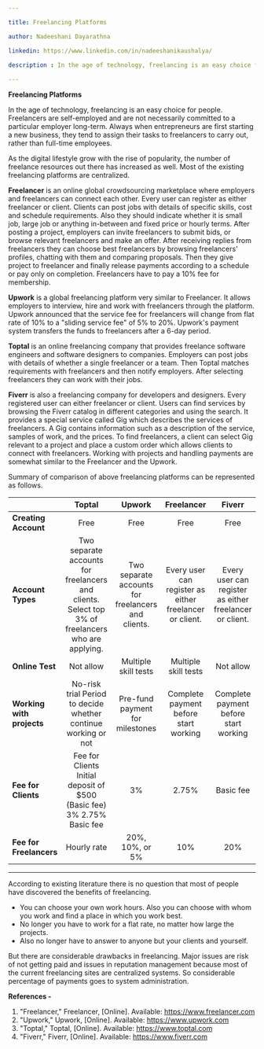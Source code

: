 ```yaml
---

title: Freelancing Platforms

author: Nadeeshani Dayarathna

linkedin: https://www.linkedin.com/in/nadeeshanikaushalya/

description : In the age of technology, freelancing is an easy choice for people. Freelancers are self-employed and are not necessarily committed to a particular employer long-term. Always when entrepreneurs are first starting a new business, they tend to assign their tasks to freelancers to carry out, rather than full-time employees. As the digital lifestyle grow with the rise of popularity, the number of freelance resources out there has increased as well. Most of the existing freelancing platforms are centralized.
 
---
```


**Freelancing Platforms**

In the age of technology, freelancing is an easy choice for people. Freelancers are self-employed and are not necessarily committed to a particular employer long-term. Always when entrepreneurs are first starting a new business, they tend to assign their tasks to freelancers to carry out, rather than full-time employees.  

As the digital lifestyle grow with the rise of popularity, the number of freelance resources out there has increased as well. Most of the existing freelancing platforms are centralized.

**Freelancer** is an online global crowdsourcing marketplace where employers and freelancers can connect each other. Every user can register as either freelancer or client. Clients can post jobs with details of specific skills, cost and schedule requirements. Also they should indicate whether it is small job, large job or anything in-between and fixed price or hourly terms. After posting a project, employers can invite freelancers to submit bids, or browse relevant freelancers and make an offer. After receiving replies from freelancers they can choose best freelancers by browsing freelancers’ profiles, chatting with them and comparing proposals. Then they give project to freelancer and finally release payments according to a schedule or pay only on completion. Freelancers have to pay a 10% fee for membership.

**Upwork** is a global freelancing platform very similar to Freelancer. It allows employers to interview, hire and work with freelancers through the platform. Upwork announced that the service fee for freelancers will change from flat rate of 10% to a "sliding service fee" of 5% to 20%. Upwork's payment system transfers the funds to freelancers after a 6-day period. 

**Toptal** is an online freelancing company that provides freelance software engineers and software designers to companies. Employers can post jobs with details of whether a single freelancer or a team. Then Toptal matches requirements with freelancers and then notify employers. After selecting freelancers they can work with their jobs.

**Fiverr** is also a freelancing company for developers and designers. Every registered user can either freelancer or client. Users can find services by browsing the Fiverr catalog in different categories and using the search. It provides a special service called Gig which describes the services of freelancers. A Gig contains information such as a description of the service, samples of work, and the prices. To find freelancers, a client can select Gig relevant to a project and place a custom order which allows clients to connect with freelancers. Working with projects and handling payments are somewhat similar to the Freelancer and the Upwork.

Summary of comparison of above freelancing platforms can be represented as follows.

|            |      Toptal      |  Upwork | Freelancer | Fiverr         |
|----------|:-------------:|:------:| :-------------:| :-------------:|
|**Creating Account** |  Free | Free |  Free | Free |
| **Account Types** |    Two separate accounts for freelancers and clients. Select top 3% of freelancers who are applying.   |  Two separate accounts for freelancers and clients. |  Every user can register as either freelancer or client. | Every user can register as either freelancer or client. |
| **Online Test**  | Not allow |    Multiple skill tests |  Multiple skill tests | Not allow |
| **Working with projects**  | No-risk trial Period to decide whether continue working or not |   Pre-fund payment for milestones |  Complete payment before start working | Complete payment before start working |
| **Fee for Clients**  | Fee for Clients	Initial deposit of $500 (Basic fee)	3%	2.75%	Basic fee |   3% | 2.75% | Basic fee |
| **Fee for Freelancers**  | Hourly rate |   20%, 10%, or 5% |  10% | 20% |

---

According to existing literature there is no question that most of people have discovered the benefits of freelancing. 
- You can choose your own work hours. Also you can choose with whom you work and find a place in which you work best. 
- No longer you have to work for a flat rate, no matter how large the projects. 
- Also no longer have to answer to anyone but your clients and yourself. 

But there are considerable drawbacks in freelancing. Major issues are risk of not getting paid and issues in reputation management because most of the current freelancing sites are centralized systems. So considerable percentage of payments goes to system administration. 

**References -**
1. "Freelancer," Freelancer, [Online]. Available: https://www.freelancer.com
2. "Upwork," Upwork, [Online]. Available: https://www.upwork.com
3. "Toptal," Toptal, [Online]. Available: https://www.toptal.com
4. "Fiverr," Fiverr, [Online]. Available: https://www.fiverr.com




